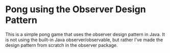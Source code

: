# Pong using the Observer Design Pattern

This is a simple pong game that uses the observer design pattern in Java. It is not using the built-in Java
observer/observable, but rather I've made the design pattern from scratch in the observer package.